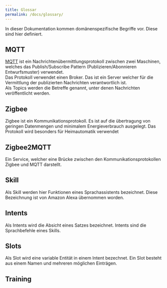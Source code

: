 ```yaml
---
title: Glossar
permalink: /docs/glossary/
---
```


In dieser Dokumentation kommen domänenspezifische Begriffe vor. Diese sind hier definiert.

## MQTT

[MQTT](https://mqtt.org/faq/) ist ein Nachrichtenübermittlungsprotokoll zwischen zwei Maschinen, welches das Publish/Subscribe Pattern (Publizieren/Abonnieren Entwurfsmuster) verwendet.  <br>
Das Protokoll verwendet einen Broker. Das ist ein Server welcher für die Vermittlung der publizierten Nachrichten verantwortlich ist. <br>
Als Topics werden die Betreffe genannt, unter denen Nachrichten veröffentlicht werden.

## Zigbee

Zigbee ist ein Kommunikationsprotokoll. Es ist auf die übertragung von geringen Datenmengen und minimalem Energieverbrauch ausgelegt. Das Protokoll wird besonders für Heimautomatik verwendet

## Zigbee2MQTT

Ein Service, welcher eine Brücke zwischen den Kommunikationsprotokollen Zigbee und MQTT darstellt.

## Skill

Als Skill werden hier Funktionen eines Sprachassistents bezeichnet. Diese Bezeichnung ist von Amazon Alexa übernommen worden.

## Intents

Als Intents wird die Absicht eines Satzes bezeichnet. Intents sind die Sprachbefehle eines Skills.

## Slots

Als Slot wird eine variable Entität in einem Intent bezechnet. Ein Slot besteht aus einem Namen und mehreren möglichen Einträgen.

## Training
